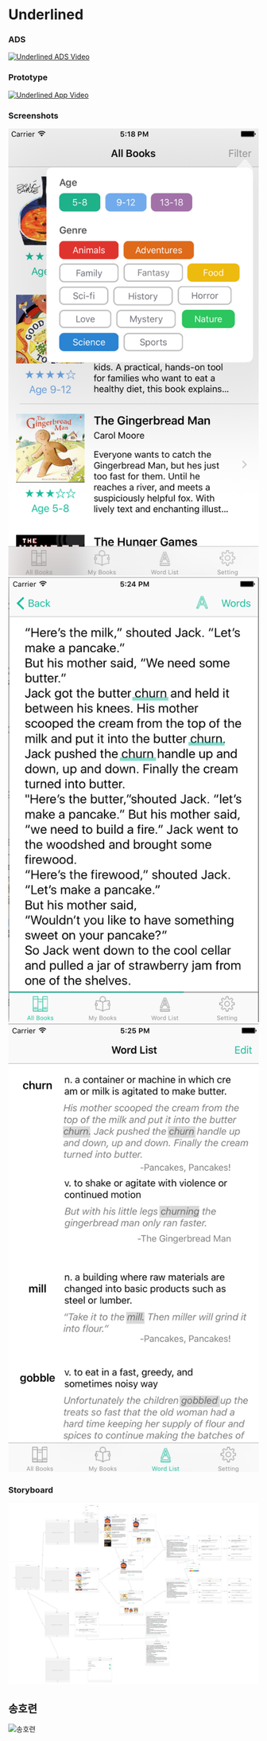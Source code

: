 # Underlined

### ADS
[![Underlined ADS Video](http://img.youtube.com/vi/Gw9NNPqg6vE/0.jpg)](https://www.youtube.com/watch?v=Gw9NNPqg6vE)

### Prototype
[![Underlined App Video](http://img.youtube.com/vi/q3yMjA180GM/0.jpg)](https://www.youtube.com/watch?v=q3yMjA180GM)

### Screenshots
![Underlined Screenshot1](https://raw.githubusercontent.com/CodersHigh/IIDCatalog2015/master/HoryunSong/Presentation/UnderlinedScreenshot1.png)
![Underlined Screenshot2](https://raw.githubusercontent.com/CodersHigh/IIDCatalog2015/master/HoryunSong/Presentation/UnderlinedScreenshot2.png)
![Underlined Screenshot3](https://raw.githubusercontent.com/CodersHigh/IIDCatalog2015/master/HoryunSong/Presentation/UnderlinedScreenshot3.png)

### Storyboard
![Underlined Storyboard](https://raw.githubusercontent.com/CodersHigh/IIDCatalog2015/master/HoryunSong/Presentation/UnderlinedStoryboard.png)


## 송호련
![송호련](http://yonseiiid.com/images/people/students/2012/2012HoryunSong.png)